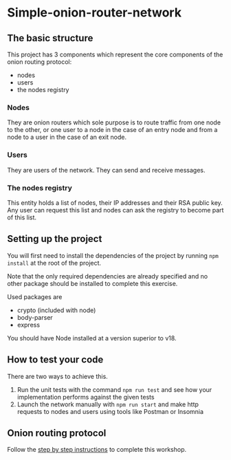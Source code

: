 # Simple-onion-router-network

## The basic structure

This project has 3 components which represent the core components of the onion routing protocol:
- nodes
- users
- the nodes registry

### Nodes

They are onion routers which sole purpose is to route traffic from one node to the other, or one user to a node in the case of an entry node and from a node to a user in the case of an exit node.

### Users

They are users of the network. They can send and receive messages.

### The nodes registry

This entity holds a list of nodes, their IP addresses and their RSA public key. Any user can request this list and nodes can ask the registry to become part of this list.

## Setting up the project

You will first need to install the dependencies of the project by running `npm install` at the root of the project.

Note that the only required dependencies are already specified and no other package should be installed to complete this exercise.

Used packages are
- crypto (included with node)
- body-parser
- express

You should have Node installed at a version superior to v18.

## How to test your code

There are two ways to achieve this.

1. Run the unit tests with the command `npm run test` and see how your implementation performs against the given tests
2. Launch the network manually with `npm run start` and make http requests to nodes and users using tools like Postman or Insomnia

## Onion routing protocol

Follow the [step by step instructions](./instructions.md) to complete this workshop.
